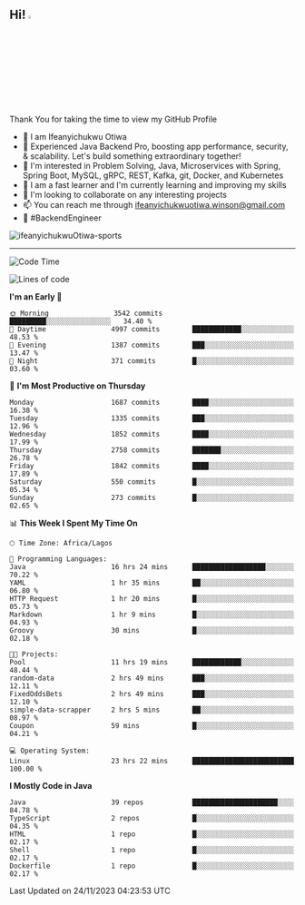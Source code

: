 <!-- BLOG-POST-LIST:START --><!-- BLOG-POST-LIST:END -->

## Hi! <img src="https://media.giphy.com/media/hvRJCLFzcasrR4ia7z/giphy.gif" width="4%"> 

Thank You for taking the time to view my GitHub Profile

- 👋 I am Ifeanyichukwu Otiwa
- 🚀 Experienced Java Backend Pro, boosting app performance, security, & scalability. Let's build something extraordinary together!
- 👀 I'm interested in Problem Solving, Java, Microservices with Spring, Spring Boot, MySQL, gRPC, REST, Kafka, git, Docker, and Kubernetes
- 🌱 I am a fast learner and I'm currently learning and improving my skills
- 💞️ I'm looking to collaborate on any interesting projects
- 📫 You can reach me through ifeanyichukwuotiwa.winson@gmail.com
- 🚀 #BackendEngineer

<p align="left" marginTop="10px"> <img src="https://komarev.com/ghpvc/?username=ifeanyichukwuOtiwa-sports&label=Profile%20views&color=0e75b6&style=for-the-badge" alt="ifeanyichukwuOtiwa-sports" /> </p>

***

<!--START_SECTION:waka-->
![Code Time](http://img.shields.io/badge/Code%20Time-1%2C959%20hrs%2022%20mins-blue)

![Lines of code](https://img.shields.io/badge/From%20Hello%20World%20I%27ve%20Written-4.0%20million%20lines%20of%20code-blue)

**I'm an Early 🐤** 

```text
🌞 Morning                3542 commits        █████████░░░░░░░░░░░░░░░░   34.40 % 
🌆 Daytime                4997 commits        ████████████░░░░░░░░░░░░░   48.53 % 
🌃 Evening                1387 commits        ███░░░░░░░░░░░░░░░░░░░░░░   13.47 % 
🌙 Night                  371 commits         █░░░░░░░░░░░░░░░░░░░░░░░░   03.60 % 
```
📅 **I'm Most Productive on Thursday** 

```text
Monday                   1687 commits        ████░░░░░░░░░░░░░░░░░░░░░   16.38 % 
Tuesday                  1335 commits        ███░░░░░░░░░░░░░░░░░░░░░░   12.96 % 
Wednesday                1852 commits        ████░░░░░░░░░░░░░░░░░░░░░   17.99 % 
Thursday                 2758 commits        ███████░░░░░░░░░░░░░░░░░░   26.78 % 
Friday                   1842 commits        ████░░░░░░░░░░░░░░░░░░░░░   17.89 % 
Saturday                 550 commits         █░░░░░░░░░░░░░░░░░░░░░░░░   05.34 % 
Sunday                   273 commits         █░░░░░░░░░░░░░░░░░░░░░░░░   02.65 % 
```


📊 **This Week I Spent My Time On** 

```text
🕑︎ Time Zone: Africa/Lagos

💬 Programming Languages: 
Java                     16 hrs 24 mins      ██████████████████░░░░░░░   70.22 % 
YAML                     1 hr 35 mins        ██░░░░░░░░░░░░░░░░░░░░░░░   06.80 % 
HTTP Request             1 hr 20 mins        █░░░░░░░░░░░░░░░░░░░░░░░░   05.73 % 
Markdown                 1 hr 9 mins         █░░░░░░░░░░░░░░░░░░░░░░░░   04.93 % 
Groovy                   30 mins             █░░░░░░░░░░░░░░░░░░░░░░░░   02.18 % 

🐱‍💻 Projects: 
Pool                     11 hrs 19 mins      ████████████░░░░░░░░░░░░░   48.44 % 
random-data              2 hrs 49 mins       ███░░░░░░░░░░░░░░░░░░░░░░   12.11 % 
FixedOddsBets            2 hrs 49 mins       ███░░░░░░░░░░░░░░░░░░░░░░   12.10 % 
simple-data-scrapper     2 hrs 5 mins        ██░░░░░░░░░░░░░░░░░░░░░░░   08.97 % 
Coupon                   59 mins             █░░░░░░░░░░░░░░░░░░░░░░░░   04.21 % 

💻 Operating System: 
Linux                    23 hrs 22 mins      █████████████████████████   100.00 % 
```

**I Mostly Code in Java** 

```text
Java                     39 repos            █████████████████████░░░░   84.78 % 
TypeScript               2 repos             █░░░░░░░░░░░░░░░░░░░░░░░░   04.35 % 
HTML                     1 repo              █░░░░░░░░░░░░░░░░░░░░░░░░   02.17 % 
Shell                    1 repo              █░░░░░░░░░░░░░░░░░░░░░░░░   02.17 % 
Dockerfile               1 repo              █░░░░░░░░░░░░░░░░░░░░░░░░   02.17 % 
```




 Last Updated on 24/11/2023 04:23:53 UTC
<!--END_SECTION:waka-->

<!--
<p align="center">
![trophy](https://github-profile-trophy.vercel.app/?username=ifeanyichukwuOtiwa-sports&theme=onedark) (https://github.com/ryo-ma/github-profile-trophy)
</p>
-->

<!---
ifeanyi-otiwa/ifeanyi-otiwa is a ✨ special ✨ repository because its `README.md` (this file) appears on your GitHub profile.
You can click the Preview link to take a look at your changes.
--->

